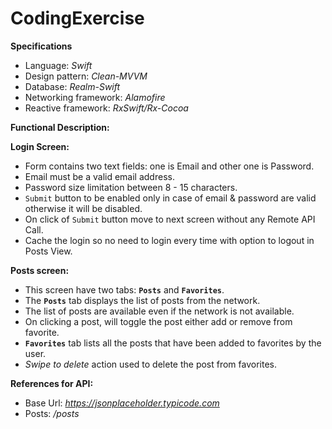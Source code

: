 # CodingExercise
**Specifications**
-  Language: *Swift*
-  Design pattern: *Clean-MVVM*
-  Database: *Realm-Swift*
-  Networking framework: *Alamofire*
-  Reactive framework: *RxSwift/Rx-Cocoa*
 
 
**Functional Description:**

**Login Screen:**
- Form contains two text fields: one is Email and other one is Password.
- Email must be a valid email address.
- Password size limitation between 8 - 15 characters.
- `Submit` button to be enabled only in case of email & password are valid otherwise it will be disabled.
- On click of `Submit` button move to next screen without any Remote API Call.
- Cache the login so no need to login every time with option to logout in Posts View.
 
**Posts screen:**
- This screen have two tabs: **`Posts`** and **`Favorites`**.
- The **`Posts`** tab displays the list of posts from the network.
- The list of posts are available even if the network is not available.
- On clicking a post, will toggle the post either add or remove from favorite.
- **`Favorites`** tab lists all the posts that have been added to favorites by the user.
- *Swipe to delete* action used to delete the post from favorites.
 
**References for API:**
- Base Url: *https://jsonplaceholder.typicode.com*
- Posts: */posts*
